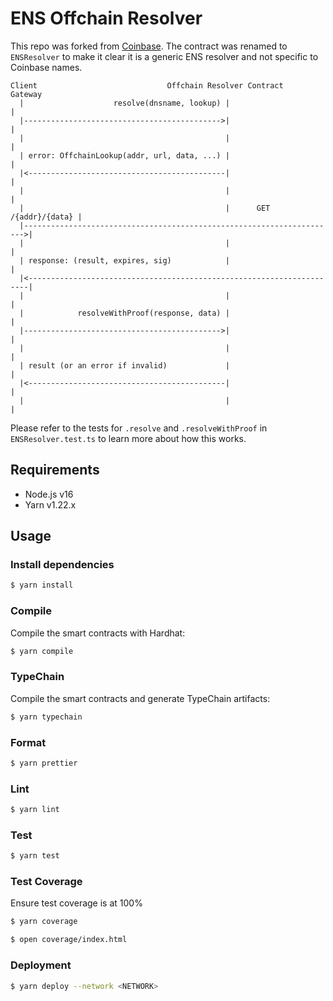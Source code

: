 # ENS Offchain Resolver

This repo was forked from
[Coinbase](https://github.com/CoinbaseStablecoin/coinbase-ens-contract). The
contract was renamed to `ENSResolver` to make it clear it is a generic ENS
resolver and not specific to Coinbase names.

```
Client                             Offchain Resolver Contract          Gateway
  |                    resolve(dnsname, lookup) |                         |
  |-------------------------------------------->|                         |
  |                                             |                         |
  | error: OffchainLookup(addr, url, data, ...) |                         |
  |<--------------------------------------------|                         |
  |                                             |                         |
  |                                             |      GET /{addr}/{data} |
  |---------------------------------------------------------------------->|
  |                                             |                         |
  | response: (result, expires, sig)            |                         |
  |<----------------------------------------------------------------------|
  |                                             |                         |
  |            resolveWithProof(response, data) |                         |
  |-------------------------------------------->|                         |
  |                                             |                         |
  | result (or an error if invalid)             |                         |
  |<--------------------------------------------|                         |
  |                                             |                         |
```

Please refer to the tests for `.resolve` and `.resolveWithProof` in
`ENSResolver.test.ts` to learn more about how this works.

## Requirements

- Node.js v16
- Yarn v1.22.x

## Usage

### Install dependencies

```sh
$ yarn install
```

### Compile

Compile the smart contracts with Hardhat:

```sh
$ yarn compile
```

### TypeChain

Compile the smart contracts and generate TypeChain artifacts:

```sh
$ yarn typechain
```

### Format

```sh
$ yarn prettier
```

### Lint

```sh
$ yarn lint
```

### Test

```sh
$ yarn test
```

### Test Coverage

Ensure test coverage is at 100%

```sh
$ yarn coverage

$ open coverage/index.html
```

### Deployment

```sh
$ yarn deploy --network <NETWORK>
```
